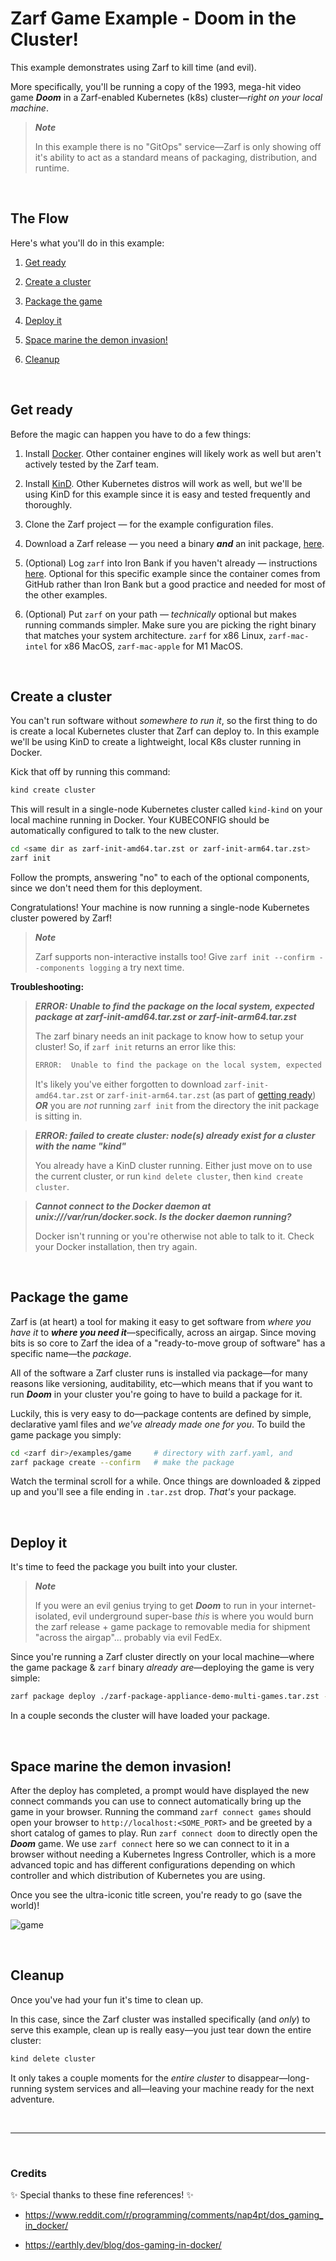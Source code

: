 # Zarf Game Example - Doom in the Cluster!

This example demonstrates using Zarf to kill time (and evil).

More specifically, you'll be running a copy of the 1993, mega-hit video game _**Doom**_ in a Zarf-enabled Kubernetes (k8s) cluster&mdash;_right on your local machine_.

> _**Note**_
>
> In this example there is no "GitOps" service&mdash;Zarf is only showing off it's ability to act as a standard means of packaging, distribution, and runtime.

&nbsp;


## The Flow


Here's what you'll do in this example:

1. [Get ready](#get-ready)

1. [Create a cluster](#create-a-cluster)

1. [Package the game](#package-the-game)

1. [Deploy it](#deploy-it)

1. [Space marine the demon invasion!](#space-marine-the-demon-invasion)

1. [Cleanup](#cleanup)

&nbsp;


## Get ready


Before the magic can happen you have to do a few things:

1. Install [Docker](https://docs.docker.com/get-docker/). Other container engines will likely work as well but aren't actively tested by the Zarf team.

1. Install [KinD](https://github.com/kubernetes-sigs/kind). Other Kubernetes distros will work as well, but we'll be using KinD for this example since it is easy and tested frequently and thoroughly.

1. Clone the Zarf project &mdash; for the example configuration files.

1. Download a Zarf release &mdash; you need a binary _**and**_ an init package, [here](../../docs/workstation.md#just-gimmie-zarf).

1. (Optional) Log `zarf` into Iron Bank if you haven't already &mdash; instructions [here](../../docs/ironbank.md#2-configure-zarf-the-use-em). Optional for this specific example since the container comes from GitHub rather than Iron Bank but a good practice and needed for most of the other examples.

1. (Optional) Put `zarf` on your path &mdash; _technically_ optional but makes running commands simpler. Make sure you are picking the right binary that matches your system architecture. `zarf` for x86 Linux, `zarf-mac-intel` for x86 MacOS, `zarf-mac-apple` for M1 MacOS.

&nbsp;


## Create a cluster

You can't run software without _somewhere to run it_, so the first thing to do is create a local Kubernetes cluster that Zarf can deploy to. In this example we'll be using KinD to create a lightweight, local K8s cluster running in Docker.

Kick that off by running this command:

```sh
kind create cluster
```

This will result in a single-node Kubernetes cluster called `kind-kind` on your local machine running in Docker. Your KUBECONFIG should be automatically configured to talk to the new cluster.

```sh
cd <same dir as zarf-init-amd64.tar.zst or zarf-init-arm64.tar.zst>
zarf init
```

Follow the prompts, answering "no" to each of the optional components, since we don't need them for this deployment.

Congratulations!  Your machine is now running a single-node Kubernetes cluster powered by Zarf!

 > _**Note**_
 >
 > Zarf supports non-interactive installs too! Give `zarf init --confirm --components logging` a try next time.

**Troubleshooting:**

> _**ERROR:  Unable to find the package on the local system, expected package at zarf-init-amd64.tar.zst or zarf-init-arm64.tar.zst**_
>
> The zarf binary needs an init package to know how to setup your cluster! So, if `zarf init` returns an error like this:
> ```sh
> ERROR:  Unable to find the package on the local system, expected package at zarf-init-amd64.tar.zst or zarf-init-arm64.tar.zst
> ```
> It's likely you've either forgotten to download `zarf-init-amd64.tar.zst` or `zarf-init-arm64.tar.zst` (as part of [getting ready](#get-ready)) _**OR**_ you are _not_ running `zarf init` from the directory the init package is sitting in.

> _**ERROR: failed to create cluster: node(s) already exist for a cluster with the name "kind"**_
>
> You already have a KinD cluster running. Either just move on to use the current cluster, or run `kind delete cluster`, then `kind create cluster`.

> _**Cannot connect to the Docker daemon at unix:///var/run/docker.sock. Is the docker daemon running?**_
>
> Docker isn't running or you're otherwise not able to talk to it. Check your Docker installation, then try again.

&nbsp;


## Package the game


Zarf is (at heart) a tool for making it easy to get software from _where you have it_ to _**where you need it**_&mdash;specifically, across an airgap. Since moving bits is so core to Zarf the idea of a "ready-to-move group of software" has a specific name&mdash;the _package_.

All of the software a Zarf cluster runs is installed via package&mdash;for many reasons like versioning, auditability, etc&mdash;which means that if you want to run _**Doom**_ in your cluster you're going to have to build a package for it.

Luckily, this is very easy to do&mdash;package contents are defined by simple, declarative yaml files and _we've already made one for you_. To build the game package you simply:

```sh
cd <zarf dir>/examples/game     # directory with zarf.yaml, and
zarf package create --confirm   # make the package
```

Watch the terminal scroll for a while. Once things are downloaded & zipped up and you'll see a file ending in `.tar.zst` drop.  _That's_ your package.

&nbsp;


## Deploy it


It's time to feed the package you built into your cluster.

> _**Note**_
>
> If you were an evil genius trying to get _**Doom**_ to run in your internet-isolated, evil underground super-base _this_ is where you would burn the zarf release + game package to removable media for shipment "across the airgap"... probably via evil FedEx.

Since you're running a Zarf cluster directly on your local machine&mdash;where the game package & `zarf` binary _already are_&mdash;deploying the game is very simple:

```sh
zarf package deploy ./zarf-package-appliance-demo-multi-games.tar.zst --confirm
```

In a couple seconds the cluster will have loaded your package.

&nbsp;

## Space marine the demon invasion!

After the deploy has completed, a prompt would have displayed the new connect commands you can use to connect automatically bring up the game in your browser. Running the command `zarf connect games` should open your browser to `http://localhost:<SOME_PORT>` and be greeted by a short catalog of games to play. Run `zarf connect doom` to directly open the _**Doom**_ game. We use `zarf connect` here so we can connect to it in a browser without needing a Kubernetes Ingress Controller, which is a more advanced topic and has different configurations depending on which controller and which distribution of Kubernetes you are using.

Once you see the ultra-iconic title screen, you're ready to go (save the world)!

![game](img/game.png)

&nbsp;

## Cleanup


Once you've had your fun it's time to clean up.

In this case, since the Zarf cluster was installed specifically (and _only_) to serve this example, clean up is really easy&mdash;you just tear down the entire cluster:

```sh
kind delete cluster
```

It only takes a couple moments for the _entire cluster_ to disappear&mdash;long-running system services and all&mdash;leaving your machine ready for the next adventure.

&nbsp;

---

&nbsp;

### Credits

:sparkles: Special thanks to these fine references! :sparkles:

- https://www.reddit.com/r/programming/comments/nap4pt/dos_gaming_in_docker/

- https://earthly.dev/blog/dos-gaming-in-docker/
